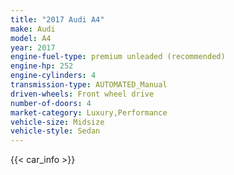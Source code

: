 ```yaml
---
title: "2017 Audi A4"
make: Audi
model: A4
year: 2017
engine-fuel-type: premium unleaded (recommended)
engine-hp: 252
engine-cylinders: 4
transmission-type: AUTOMATED_Manual
driven-wheels: Front wheel drive
number-of-doors: 4
market-category: Luxury,Performance
vehicle-size: Midsize
vehicle-style: Sedan
---
```


{{< car_info >}}
